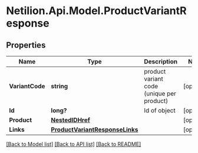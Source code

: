# Netilion.Api.Model.ProductVariantResponse
## Properties

Name | Type | Description | Notes
------------ | ------------- | ------------- | -------------
**VariantCode** | **string** | product variant code (unique per product) | [optional] 
**Id** | **long?** | Id of object | [optional] 
**Product** | [**NestedIDHref**](NestedIDHref.md) |  | [optional] 
**Links** | [**ProductVariantResponseLinks**](ProductVariantResponseLinks.md) |  | [optional] 

[[Back to Model list]](../README.md#documentation-for-models) [[Back to API list]](../README.md#documentation-for-api-endpoints) [[Back to README]](../README.md)

